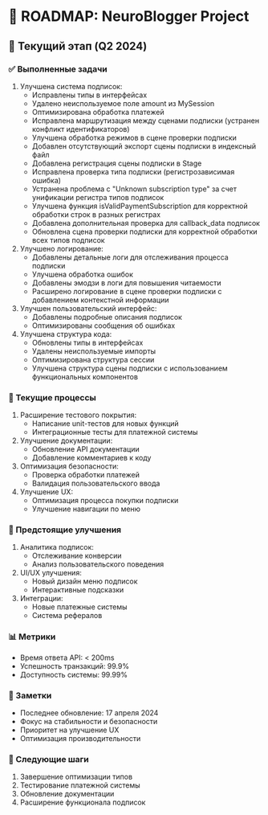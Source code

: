 # 🎯 ROADMAP: NeuroBlogger Project

## 📅 Текущий этап (Q2 2024)

### ✅ Выполненные задачи
1. Улучшена система подписок:
   - Исправлены типы в интерфейсах
   - Удалено неиспользуемое поле amount из MySession
   - Оптимизирована обработка платежей
   - Исправлена маршрутизация между сценами подписки (устранен конфликт идентификаторов)
   - Улучшена обработка режимов в сцене проверки подписки
   - Добавлен отсутствующий экспорт сцены подписки в индексный файл
   - Добавлена регистрация сцены подписки в Stage
   - Исправлена проверка типа подписки (регистрозависимая ошибка)
   - Устранена проблема с "Unknown subscription type" за счет унификации регистра типов подписок
   - Улучшена функция isValidPaymentSubscription для корректной обработки строк в разных регистрах
   - Добавлена дополнительная проверка для callback_data подписок
   - Обновлена сцена проверки подписки для корректной обработки всех типов подписок
2. Улучшено логирование:
   - Добавлены детальные логи для отслеживания процесса подписки
   - Улучшена обработка ошибок
   - Добавлены эмодзи в логи для повышения читаемости
   - Расширено логирование в сцене проверки подписки с добавлением контекстной информации
3. Улучшен пользовательский интерфейс:
   - Добавлены подробные описания подписок
   - Оптимизированы сообщения об ошибках
4. Улучшена структура кода:
   - Обновлены типы в интерфейсах
   - Удалены неиспользуемые импорты
   - Оптимизирована структура сессии
   - Улучшена структура сцены подписки с использованием функциональных компонентов

### 🔄 Текущие процессы
1. Расширение тестового покрытия:
   - Написание unit-тестов для новых функций
   - Интеграционные тесты для платежной системы
2. Улучшение документации:
   - Обновление API документации
   - Добавление комментариев к коду
3. Оптимизация безопасности:
   - Проверка обработки платежей
   - Валидация пользовательского ввода
4. Улучшение UX:
   - Оптимизация процесса покупки подписки
   - Улучшение навигации по меню

### 🚀 Предстоящие улучшения
1. Аналитика подписок:
   - Отслеживание конверсии
   - Анализ пользовательского поведения
2. UI/UX улучшения:
   - Новый дизайн меню подписок
   - Интерактивные подсказки
3. Интеграции:
   - Новые платежные системы
   - Система рефералов

### 📊 Метрики
- Время ответа API: < 200ms
- Успешность транзакций: 99.9%
- Доступность системы: 99.99%

### 📝 Заметки
- Последнее обновление: 17 апреля 2024
- Фокус на стабильности и безопасности
- Приоритет на улучшение UX
- Оптимизация производительности

### 🎯 Следующие шаги
1. Завершение оптимизации типов
2. Тестирование платежной системы
3. Обновление документации
4. Расширение функционала подписок